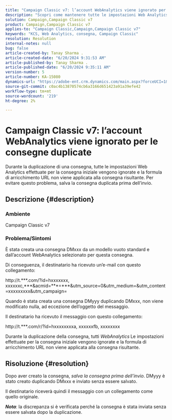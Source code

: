```yaml
---
title: "Campaign Classic v7: l’account WebAnalytics viene ignorato per le consegne duplicate"
description: "Scopri come mantenere tutte le impostazioni Web Analytics effettuate per la consegna iniziale se duplichi una consegna."
solution: Campaign,Campaign Classic v7
product: Campaign,Campaign Classic v7
applies-to: "Campaign Classic,Campaign,Campaign Classic v7"
keywords: "KCS, Web Analytics, consegna, Campaign Classic"
resolution: Resolution
internal-notes: null
bug: false
article-created-by: Tanay Sharma .
article-created-date: "6/20/2024 9:31:53 AM"
article-published-by: Tanay Sharma .
article-published-date: "6/20/2024 9:35:11 AM"
version-number: 5
article-number: KA-15080
dynamics-url: "https://adobe-ent.crm.dynamics.com/main.aspx?forceUCI=1&pagetype=entityrecord&etn=knowledgearticle&id=aa6dc0eb-e72e-ef11-840b-6045bd0065b6"
source-git-commit: c0ac4b13870574cb6a3166d651423a91a39efe42
workflow-type: tm+mt
source-wordcount: '219'
ht-degree: 2%

---
```


# Campaign Classic v7: l’account WebAnalytics viene ignorato per le consegne duplicate


Durante la duplicazione di una consegna, tutte le impostazioni Web Analytics effettuate per la consegna iniziale vengono ignorate e la formula di arricchimento URL non viene applicata alla consegna risultante. Per evitare questo problema, salva la consegna duplicata prima dell’invio.

## Descrizione {#description}


### Ambiente

Campaign Classic v7

### Problema/Sintomi

È stata creata una consegna DMxxx da un modello vuoto standard e dall’account WebAnalytics selezionato per questa consegna.

Di conseguenza, il destinatario ha ricevuto un’e-mail con questo collegamento:

http://t.\*\*\*.com/?id=hxxxxxxx, xxxxxxc,\*\*\*&amp;acmid=\*\*\*=\*\*\*&amp;utm_source=0&amp;utm_medium=&amp;utm_content=xxxxxxxxx&amp;utm_campaign=

Quando è stata creata una consegna DMyyy duplicando DMxxx, non viene modificato nulla, ad eccezione dell’oggetto del messaggio.

Il destinatario ha ricevuto il messaggio con questo collegamento:

http://t.\*\*\*.com/r/?id=hxxxxxxxxa, xxxxxxfb, xxxxxxxx

Durante la duplicazione della consegna, tutti *WebAnalytics<b>* </b>Le impostazioni effettuate per la consegna iniziale vengono ignorate e la formula di arricchimento URL non viene applicata alla consegna risultante.


## Risoluzione {#resolution}


Dopo aver creato la consegna, *salva la consegna prima dell’invio*. DMyyy è stato creato duplicando DMxxx e inviato senza essere salvato.

Il destinatario riceverà quindi il messaggio con un collegamento come quello originale.

<b>*Nota</b>*: la discrepanza si è verificata perché la consegna è stata inviata senza essere salvata dopo la duplicazione.
